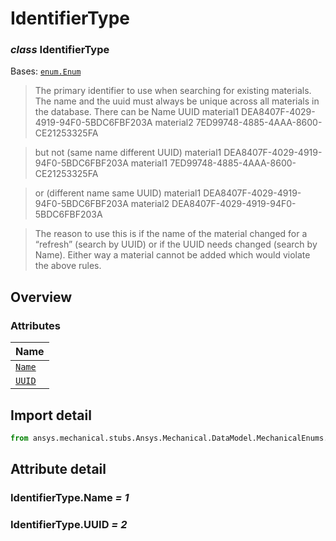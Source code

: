 # IdentifierType

<a id="IdentifierType"></a>

### *class* IdentifierType

Bases: [`enum.Enum`](https://docs.python.org/3/library/enum.html#enum.Enum)

> The primary identifier to use when searching for existing materials. The name and the uuid must
> always be unique across all materials in the database.  There can be
> Name        UUID
> material1   DEA8407F-4029-4919-94F0-5BDC6FBF203A
> material2   7ED99748-4885-4AAA-8600-CE21253325FA

> but not  (same name different UUID)
> material1   DEA8407F-4029-4919-94F0-5BDC6FBF203A
> material1   7ED99748-4885-4AAA-8600-CE21253325FA

> or  (different name same UUID)
> material1   DEA8407F-4029-4919-94F0-5BDC6FBF203A
> material2   DEA8407F-4029-4919-94F0-5BDC6FBF203A

> The reason to use this is if the name of the material changed for a “refresh” (search by UUID) or if the UUID
> needs changed (search by Name).  Either way a material cannot be added which would violate the above rules.

> <!-- !! processed by numpydoc !! -->

<a id="overview"></a>

## Overview

### Attributes

| Name |
| ---------------------------------- |
| [`Name`](#IdentifierType.Name) |
| [`UUID`](#IdentifierType.UUID) |

<a id="import-detail"></a>

## Import detail

```python
from ansys.mechanical.stubs.Ansys.Mechanical.DataModel.MechanicalEnums.Materials import IdentifierType
```

<a id="attribute-detail"></a>

## Attribute detail

<a id="IdentifierType.Name"></a>

### IdentifierType.Name *= 1*

<a id="IdentifierType.UUID"></a>

### IdentifierType.UUID *= 2*
